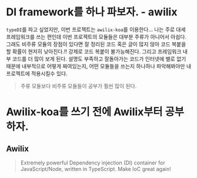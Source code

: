 # DI framework를 하나 파보자. - awilix
`typeDI`를 파고 싶었지만, 이번 프로젝트는 `awilix-koa`를 이용한다...
나는 주로 대세 프레임워크를 쓰는 편인데 이번 프로젝트의 모듈들은 대부분 주류가 아니어서 아쉽다. 그래도 비주류 모듈의 장점이 있다면 잘 정리된 코드 혹은 글이 많지 않아 코드 복붙을 할 확률이 현저히 낮아진다.!! 강제로 코드 복붙이 불가능해진다. 그리고 프레임워크 내부 코드를 더 많이 보게 된다. 설명도 부족하고 잘돌아가는 코드가 인터넷에 별로 없기 때문에 내부적으로 어떻게 짜여있는지, 어떤 모듈들을 쓰는지 하나하나 파악해봐야만 내 프로젝트에 적용시킬수 있다. 
> 주류 모듈보다 비주류 모듈들이 공부가 훨씬 많이 된다. 

# Awilix-koa를 쓰기 전에 Awilix부터 공부하자.

## Awilix
> Extremely powerful Dependency injection (DI) container for JavaScript/Node, written in TypeScript. Make IoC great again!
